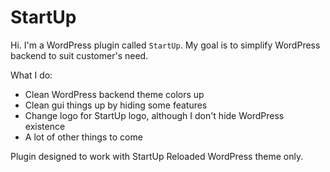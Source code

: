 StartUp
===

Hi. I'm a WordPress plugin called `StartUp`. My goal is to simplify WordPress backend to suit customer's need.

What I do:

* Clean WordPress backend theme colors up
* Clean gui things up by hiding some features
* Change logo for StartUp logo, although I don't hide WordPress existence
* A lot of other things to come

Plugin designed to work with StartUp Reloaded WordPress theme only.
